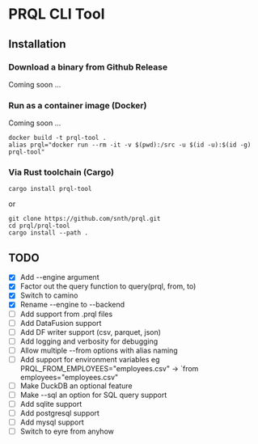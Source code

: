 # PRQL CLI Tool

## Installation

### Download a binary from Github Release

Coming soon ...

### Run as a container image (Docker)

Coming soon ...

    docker build -t prql-tool .
    alias prql="docker run --rm -it -v $(pwd):/src -u $(id -u):$(id -g) prql-tool"

### Via Rust toolchain (Cargo)

    cargo install prql-tool

or

    git clone https://github.com/snth/prql.git
    cd prql/prql-tool
    cargo install --path .

## TODO

* [x] Add --engine argument
* [x] Factor out the query function to query(prql, from, to)
* [x] Switch to camino
* [x] Rename --engine to --backend
* [ ] Add support from .prql files
* [ ] Add DataFusion support
* [ ] Add DF writer support (csv, parquet, json)
* [ ] Add logging and verbosity for debugging
* [ ] Allow multiple --from options with alias naming
* [ ] Add support for environment variables eg PRQL_FROM_EMPLOYEES="employees.csv" -> `from employees="employees.csv"
* [ ] Make DuckDB an optional feature
* [ ] Make --sql an option for SQL query support
* [ ] Add sqlite support
* [ ] Add postgresql support
* [ ] Add mysql support
* [ ] Switch to eyre from anyhow
